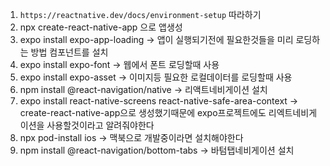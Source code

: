 1. `https://reactnative.dev/docs/environment-setup` 따라하기
2. npx create-react-native-app 으로 앱생성
3. expo install expo-app-loading -> 앱이 실행되기전에 필요한것들을 미리 로딩하는 방법 <AppLoading>컴포넌트를 설치
4. expo install expo-font -> 웹에서 폰트 로딩할때 사용
5. expo install expo-asset -> 이미지등 필요한 로컬데이터를 로딩할때 사용
6. npm install @react-navigation/native -> 리액트네비게이션 설치
7. expo install react-native-screens react-native-safe-area-context -> create-react-native-app으로 생성했기때문에 expo프로젝트에도 리엑트네비게이션을 사용할것이라고 알려줘야한다
8. npx pod-install ios -> 맥북으로 개발중이라면 설치해야한다
9. npm install @react-navigation/bottom-tabs -> 바텀탭네비게이션 설치
